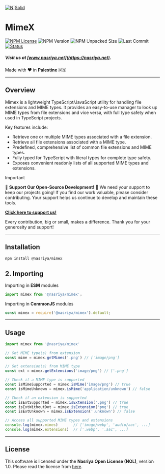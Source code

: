 [![N|Solid](https://static.wixstatic.com/media/72ffe6_da8d2142d49c42b29c96ba80c8a91a6c~mv2.png)](https://nasriya.net)

# MimeX

[![NPM License](https://img.shields.io/npm/l/%40nasriya%2Fmimex?color=lightgreen)](https://github.com/nasriyasoftware/MimeX?tab=License-1-ov-file) ![NPM Version](https://img.shields.io/npm/v/%40nasriya%2Fmimex) ![NPM Unpacked Size](https://img.shields.io/npm/unpacked-size/%40nasriya%2Fmimex) ![Last Commit](https://img.shields.io/github/last-commit/nasriyasoftware/MimeX.svg) [![Status](https://img.shields.io/badge/Status-Stable-lightgreen.svg)](link-to-your-status-page)

##### Visit us at [www.nasriya.net](https://nasriya.net).

Made with ❤️ in **Palestine** 🇵🇸

___
## Overview
Mimex is a lightweight TypeScript/JavaScript utility for handling file extensions and MIME types. It provides an easy-to-use manager to look up MIME types from file extensions and vice versa, with full type safety when used in TypeScript projects.

Key features include:
- Retrieve one or multiple MIME types associated with a file extension.
- Retrieve all file extensions associated with a MIME type.
- Predefined, comprehensive list of common file extensions and MIME types.
- Fully typed for TypeScript with literal types for complete type safety.
- Exposes convenient readonly lists of all supported MIME types and extensions.

> [!IMPORTANT]
> 
> 🌟 **Support Our Open-Source Development!** 🌟
> We need your support to keep our projects going! If you find our work valuable, please consider contributing. Your support helps us continue to develop and maintain these tools.
> 
> **[Click here to support us!](https://fund.nasriya.net/)**
> 
> Every contribution, big or small, makes a difference. Thank you for your generosity and support!
___
## Installation

```bash
npm install @nasriya/mimex
```

## 2. Importing
Importing in **ESM** modules
```js
import mimex from '@nasriya/mimex';
```

Importing in **CommonJS** modules
```js
const mimex = require('@nasriya/mimex').default;
```
___
## Usage

```js
import mimex from '@nasriya/mimex'

// Get MIME type(s) from extension
const mime = mimex.getMimes('.png') // ['image/png']

// Get extension(s) from MIME type
const ext = mimex.getExtensions('image/png') // ['.png']

// Check if a MIME type is supported
const isMimeSupported = mimex.isMime('image/png') // true
const isMimeUnknown = mimex.isMime('application/unknown') // false

// Check if an extension is supported
const isExtSupported = mimex.isExtension('.png') // true
const isExtWithoutDot = mimex.isExtension('png') // true
const isExtUnknown = mimex.isExtension('.unknown') // false

// Access all supported MIME types and extensions
console.log(mimex.mimes)       // ['image/webp', 'audio/aac', ...]
console.log(mimex.extensions)  // ['.webp', '.aac', ...]
```
___
## License
This software is licensed under the **Nasriya Open License (NOL)**, version 1.0.
Please read the license from [here](https://github.com/nasriyasoftware/MimeX?tab=License-1-ov-file).